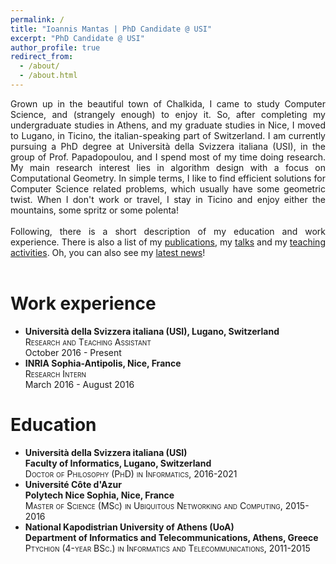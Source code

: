 ```yaml
---
permalink: /
title: "Ioannis Mantas | PhD Candidate @ USI"
excerpt: "PhD Candidate @ USI"
author_profile: true
redirect_from: 
  - /about/
  - /about.html
---
```


<div style="text-align: justify">  
Grown up in the beautiful town of Chalkida, I came to study Computer Science, and (strangely enough) to enjoy it.
So, after completing my undergraduate studies in Athens, and my graduate studies in Nice, I moved to Lugano, in Ticino, the italian-speaking part of Switzerland.
I am currently pursuing a PhD degree at Università della Svizzera italiana (USI), in the group of Prof. Papadopoulou, and I spend most of my time doing research.
My main research interest lies in algorithm design with a focus on Computational Geometry.
In simple terms, I like to find efficient solutions for Computer Science related problems, which usually have some geometric twist.
When I don't work or travel, I stay in Ticino and enjoy either the mountains, some spritz or some polenta!<br>
<br>
Following, there is a short description of my education and work experience.
There is also a list of my <a href="https://ioannisman.github.io/publications/">publications</a>, my <a href="https://ioannisman.github.io/talks/">talks</a> and my <a href="https://ioannisman.github.io/teaching/">teaching activities</a>.
Oh, you can also see my <a href="https://ioannisman.github.io/news/">latest news</a>!<br>
<br>
</div>



Work experience
======
- 	**Università della Svizzera italiana (USI), Lugano, Switzerland**\
  	<span style="font-variant:small-caps;">Research and Teaching Assistant</span>\
	October 2016 - Present
- 	**INRIA Sophia-Antipolis, Nice, France**\
  	<span style="font-variant:small-caps;">Research Intern</span>\
	March 2016 - August 2016



Education
======
- 	**Università della Svizzera italiana (USI)**\
  	**Faculty of Informatics, Lugano, Switzerland**\
	<span style="font-variant:small-caps;">Doctor of Philosophy (PhD) in Informatics</span>, 2016-2021
- 	**Université Côte d'Azur**\
	**Polytech Nice Sophia, Nice, France**\
	<span style="font-variant:small-caps;">Master of Science (MSc) in Ubiquitous Networking and Computing</span>, 2015-2016
- 	**National Kapodistrian University of Athens (UoA)**\
	**Department of Informatics and Telecommunications, Athens, Greece**\
	<span style="font-variant:small-caps;">Ptychion (4-year BSc.) in Informatics and Telecommunications</span>, 2011-2015
